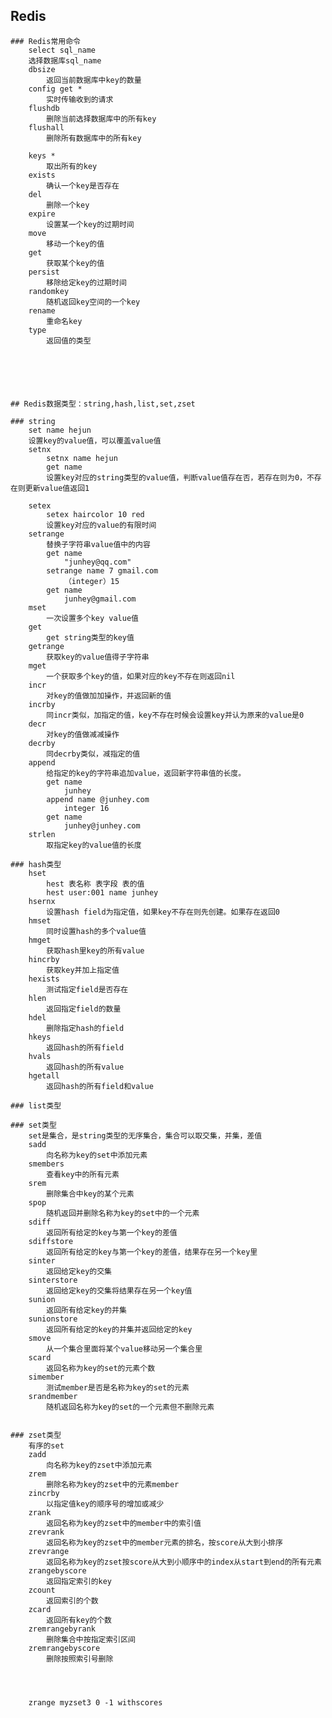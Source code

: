 ## Redis
	### Redis常用命令
		select sql_name
		选择数据库sql_name
		dbsize
			返回当前数据库中key的数量
		config get *
			实时传输收到的请求
		flushdb
			删除当前选择数据库中的所有key
		flushall
			删除所有数据库中的所有key
		
		keys *
			取出所有的key
		exists
			确认一个key是否存在
		del
			删除一个key
		expire
			设置某一个key的过期时间
		move
			移动一个key的值
		get 
			获取某个key的值
		persist
			移除给定key的过期时间
		randomkey
			随机返回key空间的一个key
		rename
			重命名key
		type
			返回值的类型
		
		
		



	## Redis数据类型：string,hash,list,set,zset

	### string
		set name hejun
		设置key的value值，可以覆盖value值
		setnx
			setnx name hejun
			get name
			设置key对应的string类型的value值，判断value值存在否，若存在则为0，不存在则更新value值返回1

		setex
			setex haircolor 10 red
			设置key对应的value的有限时间
		setrange
			替换子字符串value值中的内容
			get name
				"junhey@qq.com"
			setrange name 7 gmail.com
				（integer）15
			get name
				junhey@gmail.com
		mset
			一次设置多个key value值
		get 
			get string类型的key值
		getrange 
			获取key的value值得子字符串
		mget
			一个获取多个key的值，如果对应的key不存在则返回nil
		incr
			对key的值做加加操作，并返回新的值
		incrby
			同incr类似，加指定的值，key不存在时候会设置key并认为原来的value是0
		decr
			对key的值做减减操作
		decrby
			同decrby类似，减指定的值
		append
			给指定的key的字符串追加value，返回新字符串值的长度。
			get name
				junhey
			append name @junhey.com
				integer 16
			get name
				junhey@junhey.com
		strlen
			取指定key的value值的长度
			
	### hash类型
		hset 
			hest 表名称 表字段 表的值
			hest user:001 name junhey
		hsernx
			设置hash field为指定值，如果key不存在则先创建。如果存在返回0
		hmset
			同时设置hash的多个value值 
		hmget
			获取hash里key的所有value
		hincrby 
			获取key并加上指定值
		hexists
			测试指定field是否存在
		hlen
			返回指定field的数量
		hdel
			删除指定hash的field
		hkeys
			返回hash的所有field
		hvals
			返回hash的所有value
		hgetall
			返回hash的所有field和value
			
	### list类型
	
	### set类型
		set是集合，是string类型的无序集合，集合可以取交集，并集，差值
		sadd
			向名称为key的set中添加元素
		smembers
			查看key中的所有元素
		srem
			删除集合中key的某个元素
		spop
			随机返回并删除名称为key的set中的一个元素
		sdiff
			返回所有给定的key与第一个key的差值
		sdiffstore
			返回所有给定的key与第一个key的差值，结果存在另一个key里
		sinter
			返回给定key的交集
		sinterstore
			返回给定key的交集将结果存在另一个key值
		sunion
			返回所有给定key的并集
		sunionstore
			返回所有给定的key的并集并返回给定的key
		smove
			从一个集合里面将某个value移动另一个集合里
		scard
			返回名称为key的set的元素个数
		simember
			测试member是否是名称为key的set的元素
		srandmember
			随机返回名称为key的set的一个元素但不删除元素
		
			
	### zset类型
		有序的set
		zadd
			向名称为key的zset中添加元素
		zrem
			删除名称为key的zset中的元素member
		zincrby
			以指定值key的顺序号的增加或减少
		zrank
			返回名称为key的zset中的member中的索引值
		zrevrank
			返回名称为key的zset中的member元素的排名，按score从大到小排序
		zrevrange
			返回名称为key的zset按score从大到小顺序中的index从start到end的所有元素
		zrangebyscore
			返回指定索引的key
		zcount
			返回索引的个数
		zcard
			返回所有key的个数
		zremrangebyrank
			删除集合中按指定索引区间
		zremrangebyscore
			删除按照索引号删除
			
		
		
		
		zrange myzset3 0 -1 withscores
	

